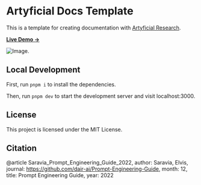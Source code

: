 # Artyficial Docs Template 

This is a template for creating documentation with [Artyficial Research](https://research.artyficiallabs.com/).

[**Live Demo →**](https://research.artyficiallabs.com/)

![Image](/intro-header.png).

## Local Development

First, run `pnpm i` to install the dependencies.

Then, run `pnpm dev` to start the development server and visit localhost:3000.

## License

This project is licensed under the MIT License.

## Citation 

@article Saravia_Prompt_Engineering_Guide_2022,
author: Saravia, Elvis,
journal: https://github.com/dair-ai/Prompt-Engineering-Guide,
month: 12,
title: Prompt Engineering Guide,
year: 2022